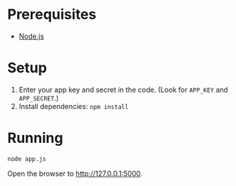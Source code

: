 # Prerequisites

* [Node.js](http://nodejs.org/)

# Setup

1. Enter your app key and secret in the code. (Look for `APP_KEY` and `APP_SECRET`.)
2. Install dependencies: `npm install`

# Running

`node app.js`

Open the browser to http://127.0.0.1:5000.
